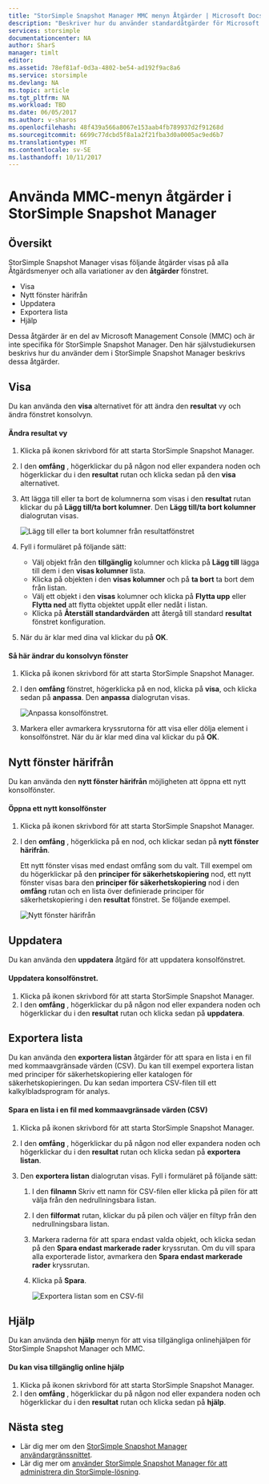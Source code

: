 ```yaml
---
title: "StorSimple Snapshot Manager MMC menyn Åtgärder | Microsoft Docs"
description: "Beskriver hur du använder standardåtgärder för Microsoft Management Console (MMC)-menyn i StorSimple Snapshot Manager."
services: storsimple
documentationcenter: NA
author: SharS
manager: timlt
editor: 
ms.assetid: 78ef81af-0d3a-4802-be54-ad192f9ac8a6
ms.service: storsimple
ms.devlang: NA
ms.topic: article
ms.tgt_pltfrm: NA
ms.workload: TBD
ms.date: 06/05/2017
ms.author: v-sharos
ms.openlocfilehash: 48f439a566a8067e153aab4fb789937d2f91268d
ms.sourcegitcommit: 6699c77dcbd5f8a1a2f21fba3d0a0005ac9ed6b7
ms.translationtype: MT
ms.contentlocale: sv-SE
ms.lasthandoff: 10/11/2017
---
```

# <a name="use-the-mmc-menu-actions-in-storsimple-snapshot-manager"></a>Använda MMC-menyn åtgärder i StorSimple Snapshot Manager

## <a name="overview"></a>Översikt
StorSimple Snapshot Manager visas följande åtgärder visas på alla Åtgärdsmenyer och alla variationer av den **åtgärder** fönstret.

* Visa
* Nytt fönster härifrån 
* Uppdatera 
* Exportera lista 
* Hjälp 

Dessa åtgärder är en del av Microsoft Management Console (MMC) och är inte specifika för StorSimple Snapshot Manager. Den här självstudiekursen beskrivs hur du använder dem i StorSimple Snapshot Manager beskrivs dessa åtgärder.

## <a name="view"></a>Visa
Du kan använda den **visa** alternativet för att ändra den **resultat** vy och ändra fönstret konsolvyn. 

#### <a name="to-change-the-results-pane-view"></a>Ändra resultat vy
1. Klicka på ikonen skrivbord för att starta StorSimple Snapshot Manager.
2. I den **omfång** , högerklickar du på någon nod eller expandera noden och högerklickar du i den **resultat** rutan och klicka sedan på den **visa** alternativet. 
3. Att lägga till eller ta bort de kolumnerna som visas i den **resultat** rutan klickar du på **Lägg till/ta bort kolumner**. Den **Lägg till/ta bort kolumner** dialogrutan visas.
   
    ![Lägg till eller ta bort kolumner från resultatfönstret](./media/storsimple-snapshot-manager-mmc-menu/HCS_SSM_Add_remove_columns.png) 
4. Fyll i formuläret på följande sätt:
   
   * Välj objekt från den **tillgänglig** kolumner och klicka på **Lägg till** lägga till dem i den **visas kolumner** lista. 
   * Klicka på objekten i den **visas kolumner** och på **ta bort** ta bort dem från listan. 
   * Välj ett objekt i den **visas** kolumner och klicka på **Flytta upp** eller **Flytta ned** att flytta objektet uppåt eller nedåt i listan. 
   * Klicka på **Återställ standardvärden** att återgå till standard **resultat** fönstret konfiguration. 
5. När du är klar med dina val klickar du på **OK**. 

#### <a name="to-change-the-console-window-view"></a>Så här ändrar du konsolvyn fönster
1. Klicka på ikonen skrivbord för att starta StorSimple Snapshot Manager.
2. I den **omfång** fönstret, högerklicka på en nod, klicka på **visa**, och klicka sedan på **anpassa**. Den **anpassa** dialogrutan visas.
   
    ![Anpassa konsolfönstret.](./media/storsimple-snapshot-manager-mmc-menu/HCS_SSM_Customize.png) 
3. Markera eller avmarkera kryssrutorna för att visa eller dölja element i konsolfönstret. När du är klar med dina val klickar du på **OK**.

## <a name="new-window-from-here"></a>Nytt fönster härifrån
Du kan använda den **nytt fönster härifrån** möjligheten att öppna ett nytt konsolfönster.

#### <a name="to-open-a-new-console-window"></a>Öppna ett nytt konsolfönster
1. Klicka på ikonen skrivbord för att starta StorSimple Snapshot Manager.
2. I den **omfång** , högerklicka på en nod, och klickar sedan på **nytt fönster härifrån**. 
   
    Ett nytt fönster visas med endast omfång som du valt. Till exempel om du högerklickar på den **principer för säkerhetskopiering** nod, ett nytt fönster visas bara den **principer för säkerhetskopiering** nod i den **omfång** rutan och en lista över definierade principer för säkerhetskopiering i den **resultat** fönstret. Se följande exempel.
   
    ![Nytt fönster härifrån](./media/storsimple-snapshot-manager-mmc-menu/HCS_SSM_NewWindow.png) 

## <a name="refresh"></a>Uppdatera
Du kan använda den **uppdatera** åtgärd för att uppdatera konsolfönstret.

#### <a name="to-update-the-console-window"></a>Uppdatera konsolfönstret.
1. Klicka på ikonen skrivbord för att starta StorSimple Snapshot Manager.
2. I den **omfång** , högerklickar du på någon nod eller expandera noden och högerklickar du i den **resultat** rutan och klicka sedan på **uppdatera**. 

## <a name="export-list"></a>Exportera lista
Du kan använda den **exportera listan** åtgärder för att spara en lista i en fil med kommaavgränsade värden (CSV). Du kan till exempel exportera listan med principer för säkerhetskopiering eller katalogen för säkerhetskopieringen. Du kan sedan importera CSV-filen till ett kalkylbladsprogram för analys.

#### <a name="to-save-a-list-in-a-comma-separated-value-csv-file"></a>Spara en lista i en fil med kommaavgränsade värden (CSV)
1. Klicka på ikonen skrivbord för att starta StorSimple Snapshot Manager. 
2. I den **omfång** , högerklickar du på någon nod eller expandera noden och högerklickar du i den **resultat** rutan och klicka sedan på **exportera listan**. 
3. Den **exportera listan** dialogrutan visas. Fyll i formuläret på följande sätt: 
   
   1. I den **filnamn** Skriv ett namn för CSV-filen eller klicka på pilen för att välja från den nedrullningsbara listan.
   2. I den **filformat** rutan, klickar du på pilen och väljer en filtyp från den nedrullningsbara listan.
   3. Markera raderna för att spara endast valda objekt, och klicka sedan på den **Spara endast markerade rader** kryssrutan. Om du vill spara alla exporterade listor, avmarkera den **Spara endast markerade rader** kryssrutan.
   4. Klicka på **Spara**.
      
      ![Exportera listan som en CSV-fil](./media/storsimple-snapshot-manager-mmc-menu/HCS_SSM_Export_List.png) 

## <a name="help"></a>Hjälp
Du kan använda den **hjälp** menyn för att visa tillgängliga onlinehjälpen för StorSimple Snapshot Manager och MMC.

#### <a name="to-view-available-online-help"></a>Du kan visa tillgänglig online hjälp
1. Klicka på ikonen skrivbord för att starta StorSimple Snapshot Manager.
2. I den **omfång** , högerklickar du på någon nod eller expandera noden och högerklickar du i den **resultat** rutan och klicka sedan på **hjälp**. 

## <a name="next-steps"></a>Nästa steg
* Lär dig mer om den [StorSimple Snapshot Manager användargränssnittet](storsimple-use-snapshot-manager.md).
* Lär dig mer om [använder StorSimple Snapshot Manager för att administrera din StorSimple-lösning](storsimple-snapshot-manager-admin.md).

